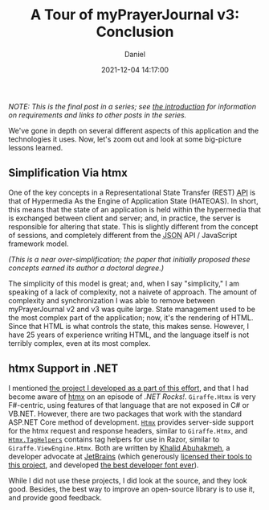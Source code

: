 ﻿---
layout: post
title: "A Tour of myPrayerJournal v3: Conclusion"
date: 2021-12-04 14:17:00
author: Daniel
categories:
- [ Databases, LiteDB ]
- [ Programming, .NET, F# ]
- [ Programming, htmx ]
- [ Projects, Giraffe.Htmx ]
- [ Projects, myPrayerJournal ]
- [ Series, A Tour of myPrayerJournal v3 ]
tags:
- angular
- aurelia
- bootstrap
- elm
- ember
- f#
- giraffe
- html
- htmx
- javascript
- migration
- nuget
- post-redirect-get
- pug
- react
- single page application
- spa
- view engine
- vue
---

_NOTE: This is the final post in a series; see [the introduction][intro] for information on requirements and links to other posts in the series._

We've gone in depth on several different aspects of this application and the technologies it uses. Now, let's zoom out and look at some big-picture lessons learned.

## Simplification Via htmx

One of the key concepts in a Representational State Transfer (REST) <abbr title="Application Programming Interface">API</abbr> is that of Hypermedia As the Engine of Application State (HATEOAS). In short, this means that the state of an application is held within the hypermedia that is exchanged between client and server; and, in practice, the server is responsible for altering that state. This is slightly different from the concept of sessions, and completely different from the <abbr title="JavaScript Object Notation">JSON</abbr> API / JavaScript framework model.

_(This is a near over-simplification; the paper that initially proposed these concepts earned its author a doctoral degree.)_

The simplicity of this model is great; and, when I say "simplicity," I am speaking of a lack of complexity, not a naivete of approach. The amount of complexity and synchronization I was able to remove between myPrayerJournal v2 and v3 was quite large. State management used to be the most complex part of the application; now, it's the rendering of HTML. Since that HTML is what controls the state, this makes sense. However, I have 25 years of experience writing HTML, and the language itself is not terribly complex, even at its most complex.

## htmx Support in .NET

I mentioned [the project I developed as a part of this effort][g-h], and that I had become aware of [htmx][] on an episode of _.NET Rocks!_. `Giraffe.Htmx` is very F#-centric, using features of that language that are not exposed in C# or VB.NET. However, there are two packages that work with the standard ASP.NET Core method of development. [`Htmx`][a-h] provides server-side support for the htmx request and response headers, similar to `Giraffe.Htmx`, and [`Htmx.TagHelpers`][a-h-h] contains tag helpers for use in Razor, similar to `Giraffe.ViewEngine.Htmx`. Both are written by [Khalid Abuhakmeh][ka], a developer advocate at [JetBrains][] (which generously [licensed their tools to this project][jb-oss], and developed [the best developer font ever][jb-mono]).

While I did not use these projects, I did look at the source, and they look good. Besides, the best way to improve an open-source library is to use it, and provide good feedback.



[intro]: /2021/a-tour-of-myprayerjournal-v3/introduction.html "A Tour of myPrayerJournal v3: Introduction | The Bit Badger Blog"
[gve]: https://giraffe.wiki/view-engine "Giraffe View Engine"
[g-h]: https://github.com/bit-badger/Giraffe.Htmx "Giraffe.Htmx"
[htmx]: https://htmx.org "htmx"
[a-h]: https://www.nuget.org/packages/Htmx/ "Htmx | NuGet"
[a-h-h]: https://www.nuget.org/packages/Htmx.TagHelpers/ "Htmx.TagHelpers | NuGet"
[ka]: https://khalidabuhakmeh.com "Khalid Abuhakmeh"
[JetBrains]: https://www.jetbrains.com "JetBrains"
[jb-oss]: https://www.jetbrains.com/community/opensource/#support "Licenses for Open Source Development | JetBrains"
[jb-mono]: https://www.jetbrains.com/lp/mono/ "JetBrains Mono"
[g-h-rel]: /2021/introducing-giraffe-htmx.html "Introducing Giraffe.Htmx | The Bit Badger Blog"
[Angular]: https://angular.io "Angular"
[React]: https://reactjs.org "React"
[Ember]: https://emberjs.com "Ember"
[Aurelia]: https://aurelia.io "Aurelia"
[Elm]: https://elm-lang.org "Elm"
[Bootstrap]: https://getbootstrap.com "Bootstrap"
[part2]: /2021/a-tour-of-myprayerjournal-v3/bootstrap-integration.html "A Tour of myPrayerJournal v3: Bootstrap Integration | The Bit Badger Blog"
[a-h]: https://www.nuget.org/packages/Htmx/ "Htmx | NuGet"
